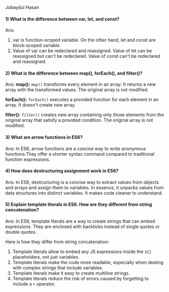 Jobaydul Hasan

#### 1) What is the difference between var, let, and const?

Ans:

1. var is function-scoped variable. On the other hand, let and const are block-scoped variable.
2. Value of var can be redeclared and reassigned. Value of let can be reassigned but can't be redeclared. Value of const can't be redeclared and reassigned.

#### 2) What is the difference between map(), forEach(), and filter()?

Ans: **map():** `map()` transforms every element in an array. It returns a new array with the transformed values. The original array is not modified.

**forEach():** `forEach()` executes a provided function for each element in an array. It doesn't create new array.

**filter():** `filter()` creates new array containing only those elements from the original array that satisfy a provided condition. The original array is not modified.

#### 3) What are arrow functions in ES6?

Ans: In ES6, arrow functions are a concise way to write anonymous functions.They offer a shorter syntax command compared to traditional function expressions.

#### 4) How does destructuring assignment work in ES6?

Ans: In ES6, destructuring is a concise way to extract values from objects and arrays and assign them to variables. In essence, it unpacks values from data structures into distinct variables. It makes code cleaner to understand.

#### 5) Explain template literals in ES6. How are they different from string concatenation?

Ans: In ES6, template literals are a way to create strings that can embed expressions. They are enclosed with backticks instead of single quotes or double quotes.

Here is how they differ from string concatenation:

1. Template literals allow to embed any JS expressions inside the `${}` placeholders, not just variables.
2. Template literals make the code more readable, especially when dealing with complex strings that include variables.
3. Template literals make it easy to create multiline strings.
4. Template literals reduce the risk of errors caused by forgetting to include a `+` operator.
